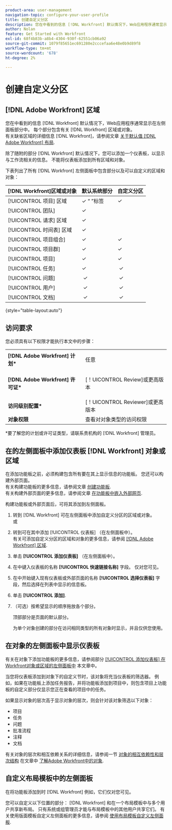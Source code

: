 ```yaml
---
product-area: user-management
navigation-topic: configure-your-user-profile
title: 创建自定义分区
description: 您在中看到的信息 [!DNL Workfront] 默认情况下，Web应用程序通常显示在左侧面板的部分中。 每个部分包含有关 [!DNL Workfront] 区域或对象。
author: Nolan
feature: Get Started with Workfront
exl-id: 68f4b83b-a8b4-4304-930f-62551cb06a92
source-git-commit: 1079f85651ec691280e2cccefaa6e48e0b9d89f8
workflow-type: tm+mt
source-wordcount: '678'
ht-degree: 2%

---
```


# 创建自定义分区

## [!DNL Adobe Workfront] 区域

您在中看到的信息 [!DNL Workfront] 默认情况下，Web应用程序通常显示在左侧面板部分中。 每个部分包含有关 [!DNL Workfront] 区域或对象。\
有关缺省区域的详细信息 [!DNL Workfront]，请参阅文章 [关于默认值 [!DNL Adobe Workfront] 布局](../../../administration-and-setup/customize-workfront/use-layout-templates/about-the-default-wf-layout.md).

除了随附的部分 [!DNL Workfront] 默认情况下，您可以添加一个仪表板，以显示与工作流相关的信息。 不能将仪表板添加到所有区域和对象。

下表列出了所有 [!DNL Workfront] 左侧面板中包含部分以及可以自定义的区域和对象：

| **[!DNL Workfront]区域或对象** | **默认系统部分** | **自定义分区** |
|---|---|---|
| [!UICONTROL 项目] 区域 | ✓ “ ”标签 | ✓ |
| [!UICONTROL 团队] | ✓ |   |
| [!UICONTROL 请求] 区域 | ✓ |   |
| [!UICONTROL 时间表] 区域 | ✓ |   |
| [!UICONTROL 项目组合] | ✓ | ✓ |
| [!UICONTROL 项目群] | ✓ | ✓ |
| [!UICONTROL 项目] | ✓ | ✓ |
| [!UICONTROL 任务] | ✓ |  ✓ |
| [!UICONTROL 问题] |  ✓ |  ✓ |
| [!UICONTROL 用户] |  ✓ |  ✓ |
| [!UICONTROL 文档] |  ✓ |  ✓ |

{style="table-layout:auto"}

## 访问要求

您必须具有以下权限才能执行本文中的步骤：

<table style="table-layout:auto"> 
 <col> 
 </col> 
 <col> 
 </col> 
 <tbody> 
  <tr> 
   <td role="rowheader"><strong>[!DNL Adobe Workfront] 计划*</strong></td> 
   <td> <p>任意</p> </td> 
  </tr> 
  <tr> 
   <td role="rowheader"><strong>[!DNL Adobe Workfront] 许可证*</strong></td> 
   <td> <p>[！UICONTROL Review]或更高版本</p> </td> 
  </tr> 
  <tr> 
   <td role="rowheader"><strong>访问级别配置*</strong></td> 
   <td>[！UICONTROL Reviewer]或更高版本</td> 
  </tr> 
  <tr> 
   <td role="rowheader"><strong>对象权限</strong></td> 
   <td>查看对对象类型的访问权限</td> 
  </tr> 
 </tbody> 
</table>

&#42;要了解您的计划或许可证类型，请联系贵机构的 [!DNL Workfront] 管理员。

## 在的左侧面板中添加仪表板 [!DNL Workfront] 对象或区域

在添加功能板之前，必须构建包含所有要在其上显示信息的功能板。 您还可以构建外部页面。\
有关构建功能板的更多信息，请参阅文章 [创建功能板](../../../reports-and-dashboards/dashboards/creating-and-managing-dashboards/create-dashboard.md).\
有关构建外部页面的更多信息，请参阅文章 [在功能板中嵌入外部网页](../../../reports-and-dashboards/dashboards/creating-and-managing-dashboards/embed-external-web-page-dashboard.md).

构建功能板或外部页面后，可将其添加到左侧面板。

1. 转到 [!DNL Workfront] 可在左侧面板中添加自定义分区的区域或对象。\
   或
1. 转到可在其中添加 [!UICONTROL 仪表板] （在左侧面板中）。\
   有关可添加自定义分区的区域和对象的更多信息，请参阅 [[!DNL Adobe Workfront] 区域](#adobe-workfront-sections).
1. 单击 **[!UICONTROL 添加仪表板]** （在左侧面板中）。
1. 在中键入仪表板的名称 **[!UICONTROL 快速链接名称]** 字段。 仅对您可见。
1. 在中开始键入现有仪表板或外部页面的名称 **[!UICONTROL 选择仪表板]** 字段，然后选择在列表中显示的信息板。
1. 单击 **[!UICONTROL 添加]**.
1. （可选）按希望显示的顺序拖放各个部分。

   顶部部分是页面的默认部分。

   为单个对象创建的部分在访问相同类型的所有对象时显示，并且仅供您使用。

## 在对象的左侧面板中显示仪表板

有关在对象下添加功能板的更多信息，请参阅部分 [[!UICONTROL 添加仪表板] 在Workfront对象或区域的左侧面板中](#add-a-dashboard-in-the-left-panel-of-a-workfront-object-or-area) 本文章中。

当您将仪表板添加到对象下的自定义节时，该对象将充当仪表板的筛选器。 例如，如果在功能板上添加任务报告，并将功能板添加到项目中，则包含项目上功能板的自定义部分仅显示您正在查看的项目中的任务。

如果显示对象的层次高于显示对象的层次，则会针对该对象筛选以下对象：

* 项目
* 任务
* 问题
* 批准流程
* 注释
* 文档

有关对象的层次和相互依赖关系的详细信息，请参阅一节 [对象的相互依赖性和层次结构](../../../workfront-basics/navigate-workfront/workfront-navigation/understand-objects.md#understanding-interdependency-and-hierarchy-of-objects) 在文章中 [了解Adobe Workfront中的对象](../../../workfront-basics/navigate-workfront/workfront-navigation/understand-objects.md).

## 自定义布局模板中的左侧面板

在将功能板添加到时 [!DNL Workfront] 例如，它们仅对您可见。

您可以自定义以下位置的部分： [!DNL Workfront] 和在一个布局模板中与多个用户共享新布局。 只有系统或组管理员才能与布局模板中的其他用户共享它们。 有关使用版面模板自定义左侧面板的更多信息，请参阅 [使用布局模板自定义左侧面板](/help/quicksilver/administration-and-setup/customize-workfront/use-layout-templates/customize-left-panel.md).
